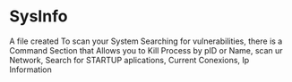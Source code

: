 # SysInfo
A file created To scan your System Searching for vulnerabilities, there is a Command Section that Allows you to Kill Process by pID or Name, scan ur Network, Search for STARTUP aplications, Current Conexions, Ip Information
 
